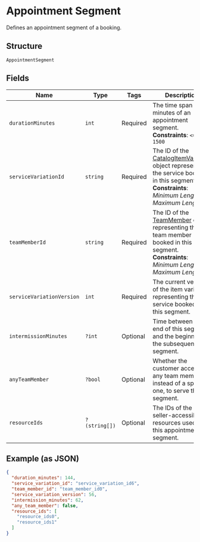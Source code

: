 
# Appointment Segment

Defines an appointment segment of a booking.

## Structure

`AppointmentSegment`

## Fields

| Name | Type | Tags | Description | Getter | Setter |
|  --- | --- | --- | --- | --- | --- |
| `durationMinutes` | `int` | Required | The time span in minutes of an appointment segment.<br>**Constraints**: `<= 1500` | getDurationMinutes(): int | setDurationMinutes(int durationMinutes): void |
| `serviceVariationId` | `string` | Required | The ID of the [CatalogItemVariation](../../doc/models/catalog-item-variation.md) object representing the service booked in this segment.<br>**Constraints**: *Minimum Length*: `1`, *Maximum Length*: `36` | getServiceVariationId(): string | setServiceVariationId(string serviceVariationId): void |
| `teamMemberId` | `string` | Required | The ID of the [TeamMember](../../doc/models/team-member.md) object representing the team member booked in this segment.<br>**Constraints**: *Minimum Length*: `1`, *Maximum Length*: `32` | getTeamMemberId(): string | setTeamMemberId(string teamMemberId): void |
| `serviceVariationVersion` | `int` | Required | The current version of the item variation representing the service booked in this segment. | getServiceVariationVersion(): int | setServiceVariationVersion(int serviceVariationVersion): void |
| `intermissionMinutes` | `?int` | Optional | Time between the end of this segment and the beginning of the subsequent segment. | getIntermissionMinutes(): ?int | setIntermissionMinutes(?int intermissionMinutes): void |
| `anyTeamMember` | `?bool` | Optional | Whether the customer accepts any team member, instead of a specific one, to serve this segment. | getAnyTeamMember(): ?bool | setAnyTeamMember(?bool anyTeamMember): void |
| `resourceIds` | `?(string[])` | Optional | The IDs of the seller-accessible resources used for this appointment segment. | getResourceIds(): ?array | setResourceIds(?array resourceIds): void |

## Example (as JSON)

```json
{
  "duration_minutes": 144,
  "service_variation_id": "service_variation_id6",
  "team_member_id": "team_member_id0",
  "service_variation_version": 56,
  "intermission_minutes": 62,
  "any_team_member": false,
  "resource_ids": [
    "resource_ids0",
    "resource_ids1"
  ]
}
```

